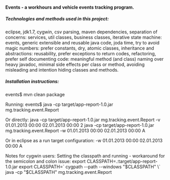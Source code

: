#### Events - a workhours and vehicle events tracking program.

##### Technologies and methods used in this project:
eclipse, jdk1.7, cygwin, csv parsing, maven dependencies, separation of concerns: services, util classes, business classes, 
iterative state machine: events, generic extensible and reusable java code, joda time, try to avoid magic numbers: prefer 
constants, dry, atomic classes, inheritance and abstractions: reusability, prefer exceptions to return codes, refactoring, 
prefer self documenting code: meaningful method (and class) naming over heavy javadoc, minimal side effects per 
class or method, avoiding misleading and intention hiding classes and methods.


##### Installation instructions:

events$ mvn clean package

Running: events$ java -cp target/app-report-1.0.jar mg.tracking.event.Report

Or directly:
java -cp target/app-report-1.0.jar mg.tracking.event.Report -v 01.01.2013 00:00 02.01.2013 00:00 2
java -cp target/app-report-1.0.jar mg.tracking.event.Report -w 01.01.2013 00:00 02.01.2013 00:00 A

Or in eclipse as a run target configuration:
-w 01.01.2013 00:00 02.01.2013 00:00 A

Notes for cygwin users:
Setting the classpath and running - workaround for the semicolon and colon issue:
export CLASSPATH=.:target/app-report-1.0.jar
export CLASSPATH=\` cygpath --path --windows "$CLASSPATH" \`
java -cp "$CLASSPATH" mg.tracking.event.Report


